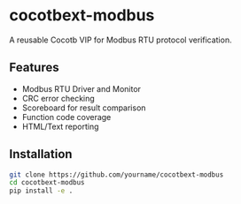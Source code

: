 # cocotbext-modbus

A reusable Cocotb VIP for Modbus RTU protocol verification.

## Features

- Modbus RTU Driver and Monitor
- CRC error checking
- Scoreboard for result comparison
- Function code coverage
- HTML/Text reporting

## Installation

```bash
git clone https://github.com/yourname/cocotbext-modbus
cd cocotbext-modbus
pip install -e .

